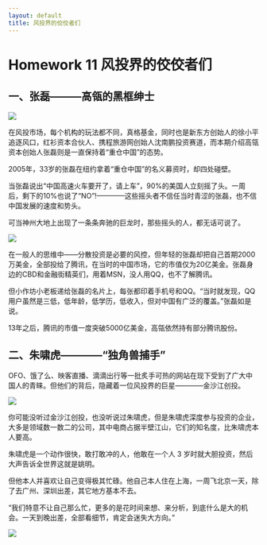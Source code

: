 ```yaml
---
layout: default
title: 风投界的佼佼者们
---
```


# Homework 11 风投界的佼佼者们

## 一、张磊———高瓴的黑框绅士

![](http://5b0988e595225.cdn.sohucs.com/images/20181018/1ee7024979114e5d82ac8913f6788872.jpeg)

在风投市场，每个机构的玩法都不同，真格基金，同时也是新东方创始人的徐小平追逐风口，红衫资本合伙人、携程旅游网创始人沈南鹏投资赛道，而本期介绍高瓴资本创始人张磊则是一直保持着“重仓中国”的态势。

2005年，33岁的张磊在纽约拿着“重仓中国”的名义募资时，却四处碰壁。

当张磊说出“中国高速火车要开了，请上车”，90%的美国人立刻摇了头。一周后，剩下的10%也说了“NO”!————这些摇头者不信任当时青涩的张磊，也不信中国发展的速度和势头。

可当神州大地上出现了一条条奔驰的巨龙时，那些摇头的人，都无话可说了。

![](http://5b0988e595225.cdn.sohucs.com/images/20181018/44e2a2011518496cb60485fb256f2843.jpeg)

在一般人的思维中——分散投资是必要的风控，但年轻的张磊却把自己首期2000万美金，全部投给了腾讯，在当时的中国市场，它的市值仅为20亿美金。张磊身边的CBD和金融街精英们，用着MSN，没人用QQ，也不了解腾讯。

但小作坊小老板递给张磊的名片上，每张都印着手机号和QQ。“当时就发现，QQ用户虽然是三低，低年龄，低学历，低收入，但对中国有广泛的覆盖。”张磊如是说。

13年之后，腾讯的市值一度突破5000亿美金，高瓴依然持有部分腾讯股份。

## 二、朱啸虎————“独角兽捕手”

OFO、饿了么、映客直播、滴滴出行等一批炙手可热的网站在现下受到了广大中国人的青睐。但他们的背后，隐藏着一位风投界的巨星————金沙江创投。

![](https://ss1.baidu.com/6ONXsjip0QIZ8tyhnq/it/u=977050345,3541277075&fm=173&s=A8D2E2050406655714BC4B9A03001096&w=640&h=429&img.JPEG)

你可能没听过金沙江创投，也没听说过朱啸虎，但是朱啸虎深度参与投资的企业，大多是领域数一数二的公司，其中电商占据半壁江山，它们的知名度，比朱啸虎本人要高。

朱啸虎是一个动作很快，敢打敢冲的人，他敢在一个人 3 岁时就大胆投资，然后大声告诉全世界这就是姚明。

但他本人并喜欢让自己变得极其忙碌。他自己本人住在上海，一周飞北京一天，除了去广州、深圳出差，其它地方基本不去。

“我们特意不让自己那么忙，更多的是花时间来想、来分析，到底什么是大的机会。一天到晚出差，全部看细节，肯定会迷失大方向。”

![](https://ss2.baidu.com/6ONYsjip0QIZ8tyhnq/it/u=2501931320,4078854980&fm=173&s=5F12258B4A9303E14E29252403007032&w=500&h=374&img.JPEG)

